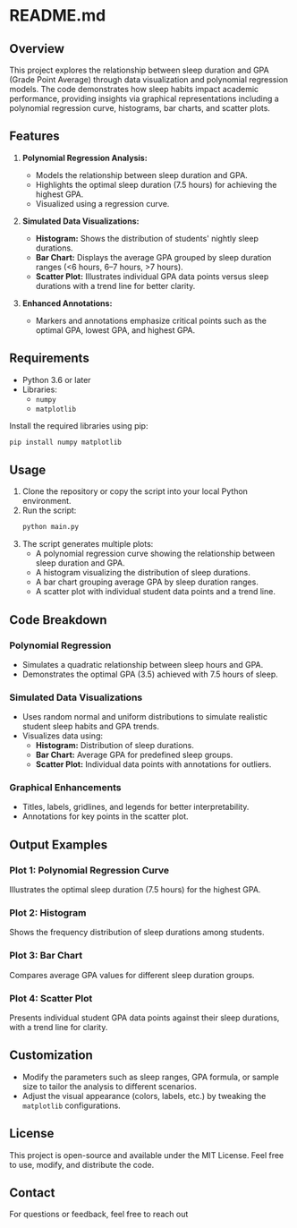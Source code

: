 # README.md

## Overview
This project explores the relationship between sleep duration and GPA (Grade Point Average) through data visualization and polynomial regression models. The code demonstrates how sleep habits impact academic performance, providing insights via graphical representations including a polynomial regression curve, histograms, bar charts, and scatter plots.

## Features
1. **Polynomial Regression Analysis:**
   - Models the relationship between sleep duration and GPA.
   - Highlights the optimal sleep duration (7.5 hours) for achieving the highest GPA.
   - Visualized using a regression curve.

2. **Simulated Data Visualizations:**
   - **Histogram:** Shows the distribution of students' nightly sleep durations.
   - **Bar Chart:** Displays the average GPA grouped by sleep duration ranges (<6 hours, 6–7 hours, >7 hours).
   - **Scatter Plot:** Illustrates individual GPA data points versus sleep durations with a trend line for better clarity.

3. **Enhanced Annotations:**
   - Markers and annotations emphasize critical points such as the optimal GPA, lowest GPA, and highest GPA.

## Requirements
- Python 3.6 or later
- Libraries:
  - `numpy`
  - `matplotlib`

Install the required libraries using pip:
```bash
pip install numpy matplotlib
```

## Usage
1. Clone the repository or copy the script into your local Python environment.
2. Run the script:
   ```bash
   python main.py
   ```
3. The script generates multiple plots:
   - A polynomial regression curve showing the relationship between sleep duration and GPA.
   - A histogram visualizing the distribution of sleep durations.
   - A bar chart grouping average GPA by sleep duration ranges.
   - A scatter plot with individual student data points and a trend line.

## Code Breakdown
### Polynomial Regression
- Simulates a quadratic relationship between sleep hours and GPA.
- Demonstrates the optimal GPA (3.5) achieved with 7.5 hours of sleep.

### Simulated Data Visualizations
- Uses random normal and uniform distributions to simulate realistic student sleep habits and GPA trends.
- Visualizes data using:
  - **Histogram:** Distribution of sleep durations.
  - **Bar Chart:** Average GPA for predefined sleep groups.
  - **Scatter Plot:** Individual data points with annotations for outliers.

### Graphical Enhancements
- Titles, labels, gridlines, and legends for better interpretability.
- Annotations for key points in the scatter plot.

## Output Examples
### Plot 1: Polynomial Regression Curve
Illustrates the optimal sleep duration (7.5 hours) for the highest GPA.

### Plot 2: Histogram
Shows the frequency distribution of sleep durations among students.

### Plot 3: Bar Chart
Compares average GPA values for different sleep duration groups.

### Plot 4: Scatter Plot
Presents individual student GPA data points against their sleep durations, with a trend line for clarity.

## Customization
- Modify the parameters such as sleep ranges, GPA formula, or sample size to tailor the analysis to different scenarios.
- Adjust the visual appearance (colors, labels, etc.) by tweaking the `matplotlib` configurations.

## License
This project is open-source and available under the MIT License. Feel free to use, modify, and distribute the code.

## Contact
For questions or feedback, feel free to reach out 
